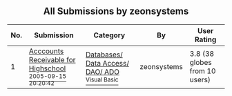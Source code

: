 ﻿<div align="center">

## All Submissions by zeonsystems

</div>

No.  | Submission | Category | By   | User Rating
---- | ---------- | -------- | ---- | -----------
1 | [Acccounts Receivable for Highschool<br /><sup>2005-09-15 20:20:42</sup>](https://github.com/Planet-Source-Code/zeonsystems-acccounts-receivable-for-highschool__1-62819) | [Databases/ Data Access/ DAO/ ADO<br /><sup>Visual Basic</sup>](../ByCategory/databases-data-access-dao-ado__1-6.md) | zeonsystems | 3.8 (38 globes from 10 users)
